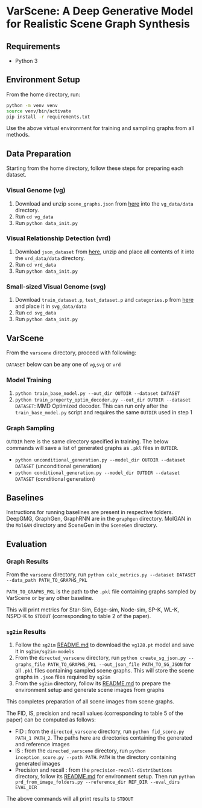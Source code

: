 # VarScene: A Deep Generative Model for Realistic Scene Graph Synthesis

## Requirements

- Python 3

## Environment Setup

From the home directory, run:

```bash
python -m venv venv
source venv/bin/activate
pip install -r requirements.txt
```

Use the above virtual environment for training and sampling graphs from all methods.

## Data Preparation

Starting from the home directory, follow these steps for preparing each dataset.

### Visual Genome (vg)

1. Download and unzip `scene_graphs.json` from [here](http://visualgenome.org/static/data/dataset/scene_graphs.json.zip) into the `vg_data/data` directory.
2. Run `cd vg_data`
3. Run `python data_init.py`

### Visual Relationship Detection (vrd)

1. Download `json_dataset` from [here](https://cs.stanford.edu/people/ranjaykrishna/vrd/json_dataset.zip), unzip and place all contents of it into the `vrd_data/data` directory.
2. Run `cd vrd_data`
3. Run `python data_init.py`

### Small-sized Visual Genome (svg)

1. Download `train_dataset.p`, `test_dataset.p` and `categories.p` from [here](https://rebrand.ly/varscene) and place it in `svg_data/data`
2. Run `cd svg_data`
3. Run `python data_init.py`

## VarScene

From the `varscene` directory, proceed with following:

`DATASET` below can be any one of `vg`,`svg` or `vrd`

### Model Training

1. `python train_base_model.py --out_dir OUTDIR --dataset DATASET`
2. `python train_property_optim_decoder.py --out_dir OUTDIR --dataset DATASET`: MMD Optimized decoder. This can run only after the `train_base_model.py` script and requires the same `OUTDIR` used in step 1

### Graph Sampling

`OUTDIR` here is the same directory specified in training. The below commands will save a list of generated graphs as `.pkl` files in `OUTDIR`.

- `python unconditional_generation.py --model_dir OUTDIR --dataset DATASET` (unconditional generation)
- `python conditional_generation.py --model_dir OUTDIR --dataset DATASET` (conditional generation)

## Baselines

Instructions for running baselines are present in respective folders. DeepGMG, GraphGen, GraphRNN are in the `graphgen` directory. MolGAN in the `MolGAN` directory and SceneGen in the `SceneGen` directory.

## Evaluation

### Graph Results

From the `varscene` directory, run `python calc_metrics.py --dataset DATASET --data_path PATH_TO_GRAPHS_PKL`

`PATH_TO_GRAPHS_PKL` is the path to the `.pkl` file containing graphs sampled by VarScene or by any other baseline.

This will print metrics for Star-Sim, Edge-sim, Node-sim, SP-K, WL-K, NSPD-K to `STDOUT` (corresponding to table 2 of the paper).

### `sg2im` Results

1. Follow the `sg2im` [README.md](sg2im/README.md) to download the `vg128.pt` model and save it in `sg2im/sg2im-models`
2. From the `directed_varscene` directory, run `python create_sg_json.py --graphs_file PATH_TO_GRAPHS_PKL --out_json_file PATH_TO_SG_JSON` for all `.pkl` files containing sampled scene graphs. This will store the scene graphs in `.json` files required by `sg2im`
3. From the `sg2im` directory, follow its [README.md](sg2im/README.md) to prepare the environment setup and generate scene images from graphs

This completes preparation of all scene images from scene graphs.

The FID, IS, precision and recall values (corresponding to table 5 of the paper) can be computed as follows:

- FID : from the `directed_varscene` directory, run `python fid_score.py PATH_1 PATH_2`. The paths here are directories containing the generated and reference images
- IS : from the `directed_varscene` directory, run `python inception_score.py --path PATH`. `PATH` is the directory containing generated images
- Precision and recall : from the `precision-recall-distributions` directory, follow its [README.md](precision-recall-distributions/README.md) for environment setup. Then run `python prd_from_image_folders.py --reference_dir REF_DIR --eval_dirs EVAL_DIR`

The above commands will all print results to `STDOUT`
